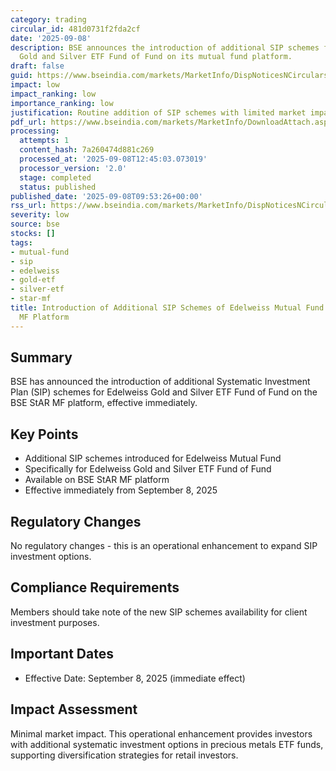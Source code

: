 ```yaml
---
category: trading
circular_id: 481d0731f2fda2cf
date: '2025-09-08'
description: BSE announces the introduction of additional SIP schemes for Edelweiss
  Gold and Silver ETF Fund of Fund on its mutual fund platform.
draft: false
guid: https://www.bseindia.com/markets/MarketInfo/DispNoticesNCirculars.aspx?Noticeid={7BBBAC56-135A-4F85-8736-5308A2B15F6A}&noticeno=20250908-9&dt=09/08/2025&icount=9&totcount=20&flag=0
impact: low
impact_ranking: low
importance_ranking: low
justification: Routine addition of SIP schemes with limited market impact
pdf_url: https://www.bseindia.com/markets/MarketInfo/DownloadAttach.aspx?id=20250908-9&attachedId=
processing:
  attempts: 1
  content_hash: 7a260474d881c269
  processed_at: '2025-09-08T12:45:03.073019'
  processor_version: '2.0'
  stage: completed
  status: published
published_date: '2025-09-08T09:53:26+00:00'
rss_url: https://www.bseindia.com/markets/MarketInfo/DispNoticesNCirculars.aspx?Noticeid={7BBBAC56-135A-4F85-8736-5308A2B15F6A}&noticeno=20250908-9&dt=09/08/2025&icount=9&totcount=20&flag=0
severity: low
source: bse
stocks: []
tags:
- mutual-fund
- sip
- edelweiss
- gold-etf
- silver-etf
- star-mf
title: Introduction of Additional SIP Schemes of Edelweiss Mutual Fund on BSE StAR
  MF Platform
---
```


## Summary

BSE has announced the introduction of additional Systematic Investment Plan (SIP) schemes for Edelweiss Gold and Silver ETF Fund of Fund on the BSE StAR MF platform, effective immediately.

## Key Points

- Additional SIP schemes introduced for Edelweiss Mutual Fund
- Specifically for Edelweiss Gold and Silver ETF Fund of Fund
- Available on BSE StAR MF platform
- Effective immediately from September 8, 2025

## Regulatory Changes

No regulatory changes - this is an operational enhancement to expand SIP investment options.

## Compliance Requirements

Members should take note of the new SIP schemes availability for client investment purposes.

## Important Dates

- Effective Date: September 8, 2025 (immediate effect)

## Impact Assessment

Minimal market impact. This operational enhancement provides investors with additional systematic investment options in precious metals ETF funds, supporting diversification strategies for retail investors.